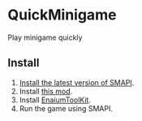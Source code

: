 ﻿# QuickMinigame
Play minigame quickly
## Install
1. [Install the latest version of SMAPI](https://smapi.io/).
2. Install [this mod](https://www.curseforge.com/stardewvalley/mods/quickminigame).
3. Install [EnaiumToolKit](https://www.curseforge.com/stardewvalley/mods/enaiumtoolkit).
4. Run the game using SMAPI.